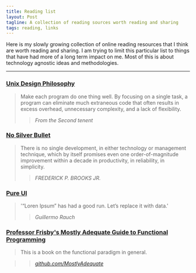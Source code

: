 ```yaml
---
title: Reading list
layout: Post
tagline: A collection of reading sources worth reading and sharing
tags: reading, links
---
```


Here is my slowly growing collection of online reading resources that I think
are worth reading and sharing. I am trying to limit this particular list to
things that have had more of a long term impact on me. Most of this is about
technology agnostic ideas and methodologies.

----

### [Unix Design Philosophy](http://wiki.c2.com/?UnixDesignPhilosophy)

> Make each program do one thing well. By focusing on a single task,
> a program can eliminate much extraneous code that often results in
> excess overhead, unnecessary complexity, and a lack of flexibility.
>> <cite>From the Second tenent</cite>

### [No Silver Bullet](http://worrydream.com/refs/Brooks-NoSilverBullet.pdf)

> There is no single development, in either technology or management technique,
> which by itself promises even one order-of-magnitude improvement within a
> decade in productivity, in reliability, in simplicity.
>> <cite>FREDERICK P. BROOKS JR.</cite>

### [Pure UI](https://rauchg.com/2015/pure-ui)

> '“Loren Ipsum” has had a good run. Let’s replace it with data.'
>> <cite>Guillermo Rauch</cite>

### [Professor Frisby's Mostly Adequate Guide to Functional Programming](https://mostly-adequate.gitbooks.io/mostly-adequate-guide)

> This is a book on the functional paradigm in general.

>> <cite>[github.com/MostlyAdequate](https://github.com/MostlyAdequate)</cite>

